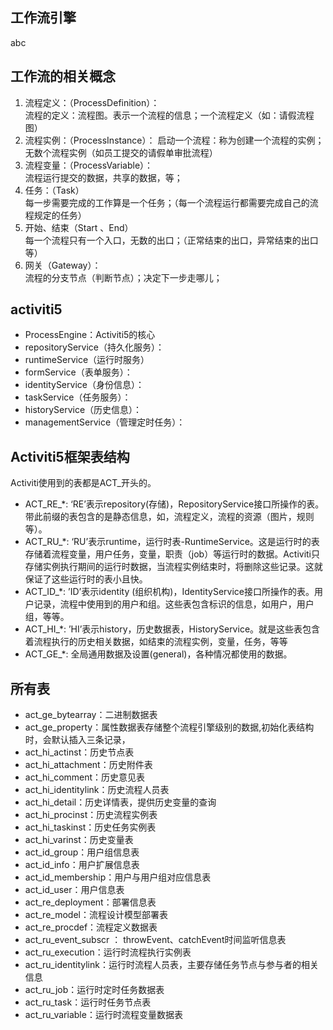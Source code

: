 ## 工作流引擎
abc

## 工作流的相关概念
1. 流程定义：（ProcessDefinition）：  
    流程的定义：流程图。表示一个流程的信息；一个流程定义（如：请假流程图）
2. 流程实例：（ProcessInstance）：
    启动一个流程：称为创建一个流程的实例；无数个流程实例（如员工提交的请假单审批流程）
3. 流程变量：（ProcessVariable）：  
    流程运行提交的数据，共享的数据，等；
4. 任务：（Task）  
    每一步需要完成的工作算是一个任务；（每一个流程运行都需要完成自己的流程规定的任务）
5. 开始、结束（Start 、End）  
    每一个流程只有一个入口，无数的出口；（正常结束的出口，异常结束的出口等）
6. 网关（Gateway）：  
    流程的分支节点（判断节点）；决定下一步走哪儿；
    
## activiti5
- ProcessEngine：Activiti5的核心
- repositoryService（持久化服务）：
- runtimeService（运行时服务）
- formService（表单服务）：
- identityService（身份信息）：
- taskService（任务服务）：
- historyService（历史信息）：
- managementService（管理定时任务）：

## Activiti5框架表结构
Activiti使用到的表都是ACT_开头的。  
- ACT_RE_*: ‘RE’表示repository(存储)，RepositoryService接口所操作的表。带此前缀的表包含的是静态信息，如，流程定义，流程的资源（图片，规则等）。
- ACT_RU_*: ‘RU’表示runtime，运行时表-RuntimeService。这是运行时的表存储着流程变量，用户任务，变量，职责（job）等运行时的数据。Activiti只存储实例执行期间的运行时数据，当流程实例结束时，将删除这些记录。这就保证了这些运行时的表小且快。
- ACT_ID_*: ’ID’表示identity (组织机构)，IdentityService接口所操作的表。用户记录，流程中使用到的用户和组。这些表包含标识的信息，如用户，用户组，等等。
- ACT_HI_*: ’HI’表示history，历史数据表，HistoryService。就是这些表包含着流程执行的历史相关数据，如结束的流程实例，变量，任务，等等
- ACT_GE_*: 全局通用数据及设置(general)，各种情况都使用的数据。

## 所有表
- act_ge_bytearray：二进制数据表
- act_ge_property：属性数据表存储整个流程引擎级别的数据,初始化表结构时，会默认插入三条记录，
- act_hi_actinst：历史节点表
- act_hi_attachment：历史附件表
- act_hi_comment：历史意见表
- act_hi_identitylink：历史流程人员表
- act_hi_detail：历史详情表，提供历史变量的查询
- act_hi_procinst：历史流程实例表
- act_hi_taskinst：历史任务实例表
- act_hi_varinst：历史变量表
- act_id_group：用户组信息表
- act_id_info：用户扩展信息表
- act_id_membership：用户与用户组对应信息表
- act_id_user：用户信息表
- act_re_deployment：部署信息表
- act_re_model：流程设计模型部署表
- act_re_procdef：流程定义数据表
- act_ru_event_subscr ： throwEvent、catchEvent时间监听信息表
- act_ru_execution：运行时流程执行实例表
- act_ru_identitylink：运行时流程人员表，主要存储任务节点与参与者的相关信息
- act_ru_job：运行时定时任务数据表
- act_ru_task：运行时任务节点表
- act_ru_variable：运行时流程变量数据表